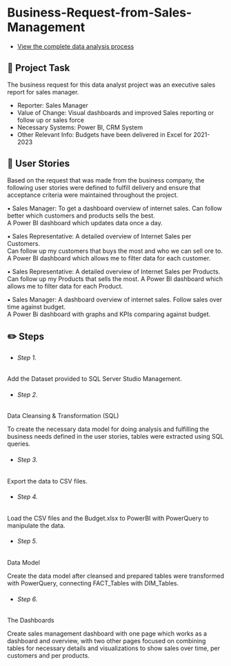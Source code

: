 # Business-Request-from-Sales-Management

- [View the complete data analysis process](https://github.com/SokratisPapadopoulos/Business-Request-from-Sales-Management)

## 📝 Project Task

The business request for this data analyst project was an executive sales report for sales manager.

- Reporter: Sales Manager
- Value of Change: Visual dashboards and improved Sales reporting or follow up or sales force
- Necessary Systems: Power BI, CRM System
- Other Relevant Info: Budgets have been delivered in Excel for 2021-2023

## 🌟 **User Stories**

Based on the request that was made from the business company, the following user stories were defined to fulfill delivery and ensure that acceptance criteria were maintained throughout the project.

▪ Sales Manager:	To get a dashboard overview of internet sales.
Can follow better which customers and products sells the best.	
A Power BI dashboard which updates data once a day.

▪ Sales Representative:	A detailed overview of Internet Sales per Customers.	
Can follow up my customers that buys the most and who we can sell ore to.	
A Power BI dashboard which allows me to filter data for each customer.

▪ Sales Representative:	A detailed overview of Internet Sales per Products.	
Can follow up my Products that sells the most.
A Power BI dashboard which allows me to filter data for each Product.

▪ Sales Manager:	A dashboard overview of internet sales.	
Follow sales over time against budget.	
A Power Bi dashboard with graphs and KPIs comparing against budget.

## ✏️ **Steps**

- ###### Step 1.

Add the Dataset provided to SQL Server Studio Management.

- ###### Step 2.

Data Cleansing & Transformation (SQL)

To create the necessary data model for doing analysis and fulfilling the business needs defined in the user stories, tables were extracted using SQL queries.

- ###### Step 3.

Export the data to CSV files.

- ###### Step 4.

Load the CSV files and the Budget.xlsx to PowerBI with PowerQuery to manipulate the data.

- ###### Step 5.

Data Model

Create the data model after cleansed and prepared tables were transformed with PowerQuery, connecting FACT_Tables with DIM_Tables.

- ###### Step 6.

The Dashboards

Create sales management dashboard with one page which works as a dashboard and overview, with two other pages focused on combining tables for necessary details and visualizations to show sales over time, per customers and per products.

